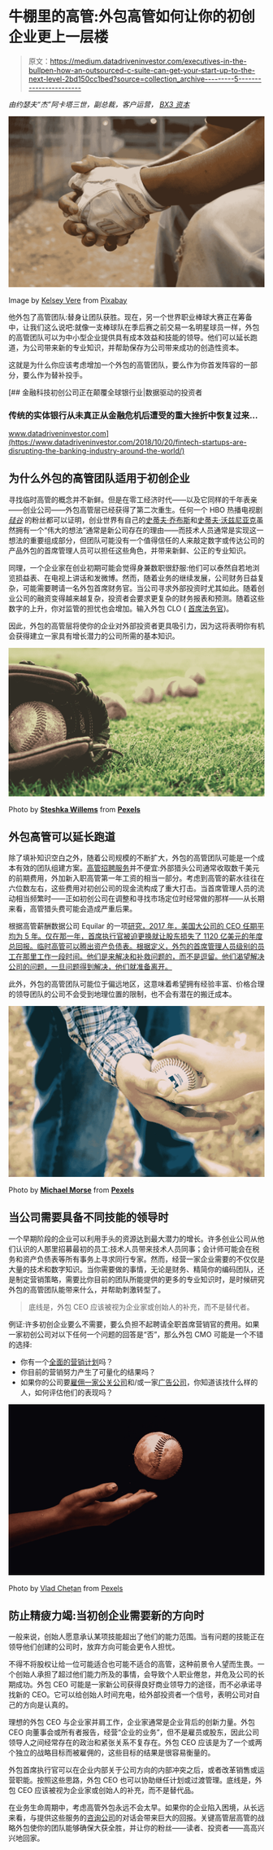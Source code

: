 # 牛棚里的高管:外包高管如何让你的初创企业更上一层楼

> 原文：<https://medium.datadriveninvestor.com/executives-in-the-bullpen-how-an-outsourced-c-suite-can-get-your-start-up-to-the-next-level-2bd150cc1bed?source=collection_archive---------5----------------------->

*由约瑟夫“杰”阿卡塔三世，副总裁，客户运营，* [*BX3 资本*](https://bx3.io)

![](img/b3df481725f1da549a7a0dbcf7524533.png)

Image by [Kelsey Vere](https://pixabay.com/users/kelseyannvere-339731/?utm_source=link-attribution&utm_medium=referral&utm_campaign=image&utm_content=454559) from [Pixabay](https://pixabay.com/?utm_source=link-attribution&utm_medium=referral&utm_campaign=image&utm_content=454559)

他外包了高管团队:替身让团队获胜。现在，另一个世界职业棒球大赛正在筹备中，让我们这么说吧:就像一支棒球队在季后赛之前交易一名明星球员一样，外包的高管团队可以为中小型企业提供具有成本效益和技能的领导。他们可以延长跑道，为公司带来新的专业知识，并帮助保存为公司带来成功的创造性资本。

这就是为什么你应该考虑增加一个外包的高管团队，要么作为你首发阵容的一部分，要么作为替补投手。

[](https://www.datadriveninvestor.com/2018/10/20/fintech-startups-are-disrupting-the-banking-industry-around-the-world/) [## 金融科技初创公司正在颠覆全球银行业|数据驱动的投资者

### 传统的实体银行从未真正从金融危机后遭受的重大挫折中恢复过来…

www.datadriveninvestor.com](https://www.datadriveninvestor.com/2018/10/20/fintech-startups-are-disrupting-the-banking-industry-around-the-world/) 

## **为什么外包的高管团队适用于初创企业**

寻找临时高管的概念并不新鲜。但是在零工经济时代——以及它同样的千年表亲——创业公司——外包高管层已经获得了第二次重生。任何一个 HBO 热播电视剧 [*硅谷*](https://www.youtube.com/watch?v=kXQE2uGnR_U) 的粉丝都可以证明，创业世界有自己的[史蒂夫·乔布斯](https://en.wikipedia.org/wiki/Steve_Jobs)和[史蒂夫·沃兹尼亚克](https://en.wikipedia.org/wiki/Steve_Wozniak)虽然拥有一个“伟大的想法”通常是新公司存在的理由——而技术人员通常是实现这一想法的重要组成部分，但团队可能没有一个值得信任的人来敲定数字或传达公司的产品外包的首席管理人员可以担任这些角色，并带来新鲜、公正的专业知识。

同理，一个企业家在创业初期可能会觉得身兼数职很舒服:他们可以泰然自若地浏览损益表、在电视上讲话和发微博。然而，随着业务的继续发展，公司财务日益复杂，可能需要聘请一名外包首席财务官。当公司寻求外部投资时尤其如此。随着创业公司的融资变得越来越复杂，投资者会要求更复杂的财务报表和预测。随着这些数字的上升，你对监管的担忧也会增加。输入外包 CLO ( [首席法务官](https://www.investopedia.com/terms/c/chief-legal-officer.asp))。

因此，外包的高管层将使你的企业对外部投资者更具吸引力，因为这将表明你有机会获得建立一家具有增长潜力的公司所需的基本知识。

![](img/4d3ae9500b297d08989610d1499e72b6.png)

Photo by [**Steshka Willems**](https://www.pexels.com/@steshkawillems?utm_content=attributionCopyText&utm_medium=referral&utm_source=pexels) from [**Pexels**](https://www.pexels.com/photo/white-baseball-ball-on-brown-leather-baseball-mitt-1661950/?utm_content=attributionCopyText&utm_medium=referral&utm_source=pexels)

## **外包高管可以延长跑道**

除了填补知识空白之外，随着公司规模的不断扩大，外包的高管团队可能是一个成本有效的团队组建方案。[高管招聘服务](https://www.inc.com/guides/use-an-executive-search-firm.html)并不便宜:外部猎头公司通常收取数千美元的前期费用，外加新入职高管第一年工资的相当一部分。考虑到高管的薪水往往在六位数左右，这些费用对初创公司的现金流构成了重大打击。当首席管理人员的流动相当频繁时——正如初创公司在调整和寻找市场定位时经常做的那样——从长期来看，高管猎头费可能会造成严重后果。

根据高管薪酬数据公司 Equilar 的一项[研究，2017 年，美国大公司的 CEO 任期平均为 5 年。仅在那一年，首席执行官被迫更换就让股东损失了 1120 亿美元的年度总回报。临时高管可以腾出资产负债表。根据定义，外包的首席管理人员级别的员工在那里工作一段时间。他们是来解决和补救问题的，而不是逗留。他们渴望解决公司的问题，一旦问题得到解决，他们就准备离开。](https://www.equilar.com/blogs/351-ceo-tenure-drops-to-five-years.html)

此外，外包的高管团队可能位于偏远地区，这意味着希望拥有经验丰富、价格合理的领导团队的公司不会受到地理位置的限制，也不会有潜在的搬迁成本。

![](img/2c4af93f53fb0ce838fd4d0bc5335aa6.png)

Photo by [**Michael Morse**](https://www.pexels.com/@michael-morse?utm_content=attributionCopyText&utm_medium=referral&utm_source=pexels) from [**Pexels**](https://www.pexels.com/photo/two-person-holding-white-baseball-ball-1481358/?utm_content=attributionCopyText&utm_medium=referral&utm_source=pexels)

## **当公司需要具备不同技能的领导时**

一个早期阶段的企业可以利用手头的资源达到最大潜力的增长。许多创业公司从他们认识的人那里招募最初的员工:技术人员带来技术人员同事；会计师可能会在税务和资产负债表等所有事务上寻求同行专家。然而，经营一家企业需要的不仅仅是大量的技术和数字知识。当你需要做的事情，无论是财务、精简你的编码团队，还是制定营销策略，需要比你目前的团队所能提供的更多的专业知识时，是时候研究外包的高管团队能带来什么，并帮助刺激转型了。

> 底线是，外包 CEO 应该被视为企业家或创始人的补充，而不是替代者。

例证:许多初创企业要么不需要，要么负担不起聘请全职首席营销官的费用。如果一家初创公司对以下任何一个问题的回答是“否”，那么外包 CMO 可能是一个不错的选择:

*   你有一个[全面的营销计划](https://www.thebalancesmb.com/comprehensive-marketing-plan-4005096)吗？
*   你目前的营销努力产生了可量化的结果吗？
*   如果你的公司要[雇佣一家公关公司](https://www.themuse.com/advice/4-things-to-know-before-hiring-a-pr-agency)和/或一家[广告公司](https://www.inc.com/yuriy-boykiv/7-tips-for-hiring-an-advertising-agency.html)，你知道该找什么样的人，如何评估他们的表现吗？

![](img/e429cd28549d94b80cfa7a7432e3c82c.png)

Photo by [Vlad Chețan](https://www.pexels.com/@chetanvlad?utm_content=attributionCopyText&utm_medium=referral&utm_source=pexels) from [Pexels](https://www.pexels.com/photo/photo-of-person-s-hand-throwing-a-baseball-2694317/?utm_content=attributionCopyText&utm_medium=referral&utm_source=pexels)

## **防止精疲力竭:当初创企业需要新的方向时**

一般来说，创始人愿意承认某项技能超出了他们的能力范围。当有问题的技能正在领导他们创建的公司时，放弃方向可能会更令人担忧。

不得不将股权让给一位可能适合也可能不适合的高管，这种前景令人望而生畏。一个创始人承担了超过他们能力所及的事情，会导致个人职业倦怠，并危及公司的长期成功。外包 CEO 可能是一家新公司获得良好商业领导力的途径，而不必承诺寻找新的 CEO。它可以给创始人时间充电，给外部投资者一个信号，表明公司对自己的方向是认真的。

理想的外包 CEO 与企业家并肩工作，企业家通常是企业背后的创新力量。外包 CEO 向董事会或所有者报告，经营“企业的业务”，但不是雇员或股东，因此公司领导人之间经常存在的政治和紧张关系不复存在。外包 CEO 应该是为了一个或两个独立的战略目标而被雇佣的，这些目标的结果是很容易衡量的。

外包首席执行官可以在企业内部关于公司方向的内部冲突之后，或者改革销售或运营职能。按照这些思路，外包 CEO 也可以协助继任计划或过渡管理。底线是，外包 CEO 应该被视为企业家或创始人的补充，而不是替代品。

在业务生命周期中，考虑高管外包永远不会太早。如果你的企业陷入困境，从长远来看，与提供这些服务的[咨询公司](https://bx3.io/)的对话会带来巨大的回报。关键高管层高管的战略外包使你的团队能够确保大获全胜，并让你的粉丝——读者、投资者——高高兴兴地回家。
